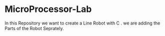 # MicroProcessor-Lab
In this Repository we want to create a Line Robot with C . we are adding the Parts of the Robot Seprately.
